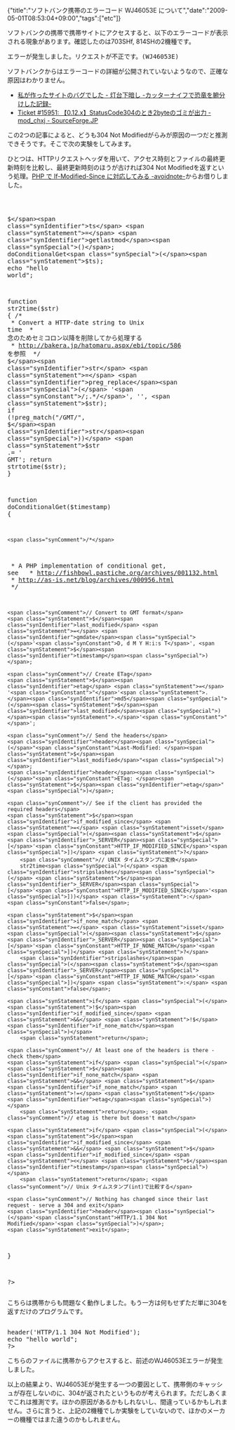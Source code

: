 {"title":"ソフトバンク携帯のエラーコード WJ46053E について","date":"2009-05-01T08:53:04+09:00","tags":["etc"]}

<!-- DATE: 2009-04-30T23:53:04+00:00 -->
<!-- OLDURL: http://d.hatena.ne.jp/cou929_la/20090430/ -->


<div class="section">
<p>ソフトバンクの携帯で携帯サイトにアクセスすると、以下のエラーコードが表示される現象があります。確認したのは703SHf, 814SHの2機種です。</p>
<pre>
エラーが発生しました。リクエストが不正です。(WJ46053E)
</pre>

<p>ソフトバンクからはエラーコードの詳細が公開されていないようなので、正確な原因はわかりません。</p>

<ul>
<li> <a href="http://blog.goo.ne.jp/katsuhiromihara/e/1253111bbc933a796007ab35dc72cd93" target="_blank">私が作ったサイトのバグでした - 灯台下暗し -カッターナイフで恐竜を腑分けした記録-</a></li>
<li> <a href="http://sourceforge.jp/ticket/browse.php?group_id=1608&tid=15951&_sl=1" target="_blank">Ticket #15951: 【0.12.x】StatusCode304のとき2byteのゴミが出力 - mod_chxj - SourceForge.JP</a></li>
</ul>
<p>この2つの記事によると、どうも304 Not Modifiedがらみが原因の一つだと推測できそうです。そこで次の実験をしてみます。</p>
<p>ひとつは、HTTPリクエストヘッダを用いて、アクセス時刻とファイルの最終更新時刻を比較し、最終更新時刻のほうが古ければ304 Not Modifiedを返すという処理。<a href="http://www.avoidnote.com/archives/2005/07/modified_since.php" target="_blank">PHP で If-Modified-Since に対応してみる -avoidnote-</a>からお借りしました。</p>
<pre class="syntax-highlight">
<span class="synSpecial"><?php</span>

<span class="synStatement">$</span><span class="synIdentifier">ts</span> <span class="synStatement">=</span> <span class="synIdentifier">getlastmod</span><span class="synSpecial">()</span>;
doConditionalGet<span class="synSpecial">(</span><span class="synStatement">$</span><span class="synIdentifier">ts</span><span class="synSpecial">)</span>;
<span class="synPreProc">echo</span> "<span class="synConstant">hello world</span>";

<span class="synPreProc">function</span> str2time<span class="synSpecial">(</span><span class="synStatement">$</span><span class="synIdentifier">str</span><span class="synSpecial">)</span> <span class="synSpecial">{</span>
    <span class="synComment">/* </span>
<span class="synComment">    * Convert a HTTP-date string to Unix time</span>
<span class="synComment">    * 念のためセミコロン以降を削除してから処理する</span>
<span class="synComment">    * http://bakera.jp/hatomaru.aspx/ebi/topic/586 を参照</span>
<span class="synComment">    */</span>
    <span class="synStatement">$</span><span class="synIdentifier">str</span> <span class="synStatement">=</span> <span class="synIdentifier">preg_replace</span><span class="synSpecial">(</span> '<span class="synConstant">/;.*/</span>', '', <span class="synStatement">$</span><span class="synIdentifier">str</span><span class="synSpecial">)</span>;
    <span class="synStatement">if</span> <span class="synSpecial">(</span><span class="synStatement">!</span><span class="synIdentifier">preg_match</span><span class="synSpecial">(</span>"<span class="synConstant">/GMT/</span>", <span class="synStatement">$</span><span class="synIdentifier">str</span><span class="synSpecial">))</span> <span class="synStatement">$</span><span class="synIdentifier">str</span> <span class="synStatement">.=</span> '<span class="synConstant"> GMT</span>';
    <span class="synStatement">return</span> <span class="synIdentifier">strtotime</span><span class="synSpecial">(</span><span class="synStatement">$</span><span class="synIdentifier">str</span><span class="synSpecial">)</span>;
<span class="synSpecial">}</span>

<span class="synPreProc">function</span> doConditionalGet<span class="synSpecial">(</span><span class="synStatement">$</span><span class="synIdentifier">timestamp</span><span class="synSpecial">)</span> <span class="synSpecial">{</span>

    <span class="synComment">/*</span>
<span class="synComment">    * A PHP implementation of conditional get, see </span>
<span class="synComment">    * http://fishbowl.pastiche.org/archives/001132.html</span>
<span class="synComment">    * http://as-is.net/blog/archives/000956.html</span>
<span class="synComment">    */</span>

    <span class="synComment">// Convert to GMT format</span>
    <span class="synStatement">$</span><span class="synIdentifier">last_modified</span> <span class="synStatement">=</span> <span class="synIdentifier">gmdate</span><span class="synSpecial">(</span>'<span class="synConstant">D, d M Y H:i:s T</span>', <span class="synStatement">$</span><span class="synIdentifier">timestamp</span><span class="synSpecial">)</span>;

    <span class="synComment">// Create ETag</span>
    <span class="synStatement">$</span><span class="synIdentifier">etag</span> <span class="synStatement">=</span> '<span class="synConstant">"</span>'<span class="synStatement">.</span><span class="synIdentifier">md5</span><span class="synSpecial">(</span><span class="synStatement">$</span><span class="synIdentifier">last_modified</span><span class="synSpecial">)</span><span class="synStatement">.</span>'<span class="synConstant">"</span>';

    <span class="synComment">// Send the headers</span>
    <span class="synIdentifier">header</span><span class="synSpecial">(</span>"<span class="synConstant">Last-Modified: </span><span class="synStatement">$</span><span class="synIdentifier">last_modified</span>"<span class="synSpecial">)</span>;
    <span class="synIdentifier">header</span><span class="synSpecial">(</span>"<span class="synConstant">ETag: </span><span class="synStatement">$</span><span class="synIdentifier">etag</span>"<span class="synSpecial">)</span>;

    <span class="synComment">// See if the client has provided the required headers</span>
    <span class="synStatement">$</span><span class="synIdentifier">if_modified_since</span> <span class="synStatement">=</span> <span class="synStatement">isset</span><span class="synSpecial">(</span><span class="synStatement">$</span><span class="synIdentifier">_SERVER</span><span class="synSpecial">[</span>'<span class="synConstant">HTTP_IF_MODIFIED_SINCE</span>'<span class="synSpecial">])</span> <span class="synStatement">?</span>
        <span class="synComment">// UNIX タイムスタンプに変換</span>
        str2time<span class="synSpecial">(</span> <span class="synIdentifier">stripslashes</span><span class="synSpecial">(</span> <span class="synStatement">$</span><span class="synIdentifier">_SERVER</span><span class="synSpecial">[</span>'<span class="synConstant">HTTP_IF_MODIFIED_SINCE</span>'<span class="synSpecial">]))</span> <span class="synStatement">:</span> <span class="synConstant">false</span>;

    <span class="synStatement">$</span><span class="synIdentifier">if_none_match</span> <span class="synStatement">=</span> <span class="synStatement">isset</span><span class="synSpecial">(</span><span class="synStatement">$</span><span class="synIdentifier">_SERVER</span><span class="synSpecial">[</span>'<span class="synConstant">HTTP_IF_NONE_MATCH</span>'<span class="synSpecial">])</span> <span class="synStatement">?</span>
        <span class="synIdentifier">stripslashes</span><span class="synSpecial">(</span><span class="synStatement">$</span><span class="synIdentifier">_SERVER</span><span class="synSpecial">[</span>'<span class="synConstant">HTTP_IF_NONE_MATCH</span>'<span class="synSpecial">])</span> <span class="synStatement">:</span> <span class="synConstant">false</span>;

    <span class="synStatement">if</span> <span class="synSpecial">(</span><span class="synStatement">!$</span><span class="synIdentifier">if_modified_since</span> <span class="synStatement">&&</span> <span class="synStatement">!$</span><span class="synIdentifier">if_none_match</span><span class="synSpecial">)</span>
        <span class="synStatement">return</span>;

    <span class="synComment">// At least one of the headers is there - check them</span>
    <span class="synStatement">if</span> <span class="synSpecial">(</span><span class="synStatement">$</span><span class="synIdentifier">if_none_match</span> <span class="synStatement">&&</span> <span class="synStatement">$</span><span class="synIdentifier">if_none_match</span> <span class="synStatement">!=</span> <span class="synStatement">$</span><span class="synIdentifier">etag</span><span class="synSpecial">)</span>
        <span class="synStatement">return</span>; <span class="synComment">// etag is there but doesn't match</span>

    <span class="synStatement">if</span> <span class="synSpecial">(</span><span class="synStatement">$</span><span class="synIdentifier">if_modified_since</span> <span class="synStatement">&&</span> <span class="synStatement">$</span><span class="synIdentifier">if_modified_since</span> <span class="synStatement"><</span> <span class="synStatement">$</span><span class="synIdentifier">timestamp</span><span class="synSpecial">)</span>
        <span class="synStatement">return</span>; <span class="synComment">// Unix タイムスタンプ(int)で比較する</span>

    <span class="synComment">// Nothing has changed since their last request - serve a 304 and exit</span>
    <span class="synIdentifier">header</span><span class="synSpecial">(</span>'<span class="synConstant">HTTP/1.1 304 Not Modified</span>'<span class="synSpecial">)</span>;
    <span class="synStatement">exit</span>;
<span class="synSpecial">}</span>

<span class="synSpecial">?></span>
</pre>

<p>こちらは携帯からも問題なく動作しました。もう一方は何もせずただ単に304を返すだけのプログラムです。</p>
<pre class="syntax-highlight">
<span class="synSpecial"><?php</span>
<span class="synIdentifier">header</span><span class="synSpecial">(</span>'<span class="synConstant">HTTP/1.1 304 Not Modified</span>'<span class="synSpecial">)</span>;
<span class="synPreProc">echo</span> "<span class="synConstant">hello world</span>";
<span class="synSpecial">?></span>
</pre>

<p>こちらのファイルに携帯からアクセスすると、前述のWJ46053Eエラーが発生しました。</p>
<p>以上の結果より、WJ46053Eが発生する一つの要因として、携帯側のキャッシュが存在しないのに、304が返されたというものが考えられます。ただしあくまでこれは推測です。ほかの原因があるかもしれないし、間違っているかもしれません。さらに言うと、上記の2機種でしか実験をしていないので、ほかのメーカーの機種ではまた違うのかもしれません。</p>
</div>






